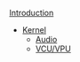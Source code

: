 [Introduction](README.md)

- [Kernel]()
    - [Audio](kernel/audio.md)
    - [VCU/VPU](kernel/vcu-vpu.md)
